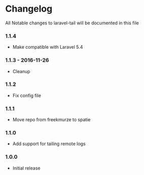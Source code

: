 # Changelog

All Notable changes to laravel-tail will be documented in this file

### 1.1.4
- Make compatible with Laravel 5.4

### 1.1.3 - 2016-11-26
- Cleanup

### 1.1.2
- Fix config file

### 1.1.1
- Move repo from freekmurze to spatie

### 1.1.0
- Add support for tailing remote logs

### 1.0.0
- Initial release
